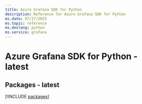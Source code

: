 ```yaml
---
title: Azure Grafana SDK for Python
description: Reference for Azure Grafana SDK for Python
ms.date: 07/17/2025
ms.topic: reference
ms.devlang: python
ms.service: grafana
---
```

# Azure Grafana SDK for Python - latest
## Packages - latest
[!INCLUDE [packages](grafana-index.md)]